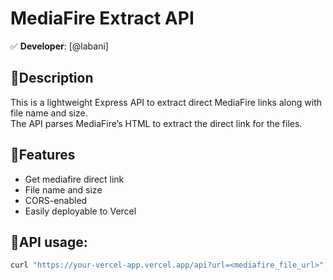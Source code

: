 # MediaFire Extract API

✅ **Developer**: [@labani]

## 🔹Description

This is a lightweight Express API to extract direct MediaFire links along with file name and size.  
The API parses MediaFire’s HTML to extract the direct link for the files.

## 🔹Features

- Get mediafire direct link
- File name and size
- CORS-enabled
- Easily deployable to Vercel

## 🔹API usage:

```bash
curl "https://your-vercel-app.vercel.app/api?url=<mediafire_file_url>"
